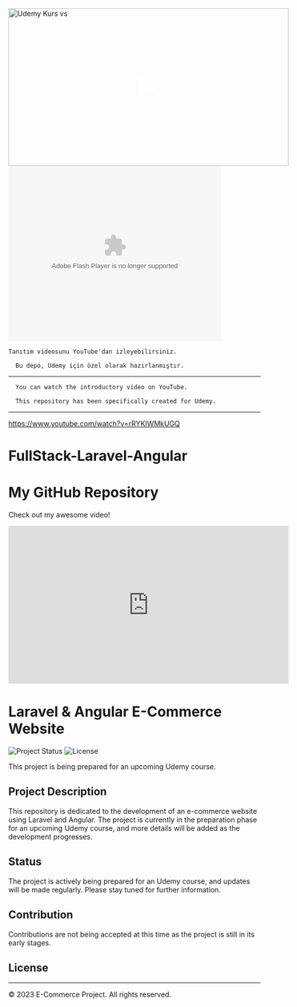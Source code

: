 <a href="https://www.youtube.com/watch?v=rRYKIWMkUGQ" target="_blank">
  <div style="position: relative; display: inline-block;">
    <img src="https://img.youtube.com/vi/rRYKIWMkUGQ/0.jpg" alt="Udemy Kurs vs" width="560" height="315">
    <div style="position: absolute; top: 50%; left: 50%; transform: translate(-50%, -50%);">
      <div style="width: 0; height: 0; border-style: solid; border-width: 20px 0 20px 40px; border-color: transparent transparent transparent #fff;"></div>
    </div>
  </div>
</a>
<object width="425" height="350">
  <param name="movie" value="http://www.youtube.com/user/wwwLoveWatercom?v=BTRN1YETpyg" />
  <param name="wmode" value="transparent" />
  <embed src="http://www.youtube.com/user/wwwLoveWatercom?v=BTRN1YETpyg"
         type="application/x-shockwave-flash"
         wmode="transparent" width="425" height="350" />
</object>


    Tanıtım videosunu YouTube'dan izleyebilirsiniz.

      Bu depo, Udemy için özel olarak hazırlanmıştır. 
--------------------------------------------------------------

      You can watch the introductory video on YouTube.

      This repository has been specifically created for Udemy.

 --------------------------------------------------------------
https://www.youtube.com/watch?v=rRYKIWMkUGQ

# FullStack-Laravel-Angular

<!-- Example: README.md file -->
# My GitHub Repository

Check out my awesome video!

<iframe width="560" height="315" src="https://www.youtube.com/embed/rRYKIWMkUGQ?si=dlCEgyaNixM1kB0w" title="YouTube video player" frameborder="0" allow="accelerometer; autoplay; clipboard-write; encrypted-media; gyroscope; picture-in-picture; web-share" allowfullscreen></iframe>



# Laravel & Angular E-Commerce Website

![Project Status](https://img.shields.io/badge/Status-In%20Progress-blue)
![License](https://img.shields.io/badge/License-MIT-green)

This project is being prepared for an upcoming Udemy course.

## Project Description

This repository is dedicated to the development of an e-commerce website using Laravel and Angular. The project is currently in the preparation phase for an upcoming Udemy course, and more details will be added as the development progresses.

## Status

The project is actively being prepared for an Udemy course, and updates will be made regularly. Please stay tuned for further information.

## Contribution

Contributions are not being accepted at this time as the project is still in its early stages.

## License

---
© 2023 E-Commerce Project. All rights reserved.


